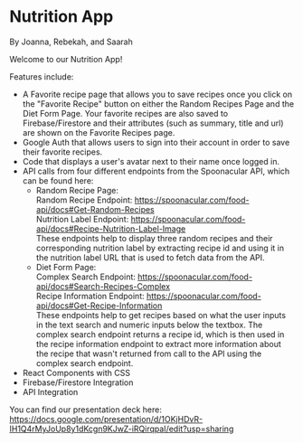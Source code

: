 # Nutrition App

By Joanna, Rebekah, and Saarah

Welcome to our Nutrition App! 

Features include:

- A Favorite recipe page that allows you to save recipes once you click on the "Favorite Recipe" button on either the Random Recipes Page and the Diet Form Page. Your favorite recipes are also saved to Firebase/Firestore and their attributes (such as summary, title and url) are shown on the Favorite Recipes page.
- Google Auth that allows users to sign into their account in order to save their favorite recipes.
- Code that displays a user's avatar next to their name once logged in.
- API calls from four different endpoints from the Spoonacular API, which can be found here:
   - Random Recipe Page:    
Random Recipe Endpoint: https://spoonacular.com/food-api/docs#Get-Random-Recipes    
Nutrition Label Endpoint: https://spoonacular.com/food-api/docs#Recipe-Nutrition-Label-Image    
These endpoints help to display three random recipes and their corresponding nutrition label by extracting recipe id and using it in the nutrition label URL that is used to fetch data from the API.
   - Diet Form Page:    
Complex Search Endpoint: https://spoonacular.com/food-api/docs#Search-Recipes-Complex   
Recipe Information Endpoint: https://spoonacular.com/food-api/docs#Get-Recipe-Information   
These endpoints help to get recipes based on what the user inputs in the text search and numeric inputs below the textbox. The complex search endpoint returns a recipe id, which is then used in the recipe information endpoint to extract more information about the recipe that wasn't returned from call to the API using the complex search endpoint.
- React Components with CSS
- Firebase/Firestore Integration
- API Integration

You can find our presentation deck here: https://docs.google.com/presentation/d/1OKjHDvR-IH1Q4rMyJoUp8y1dKcgn9KJwZ-iRQirqpaI/edit?usp=sharing